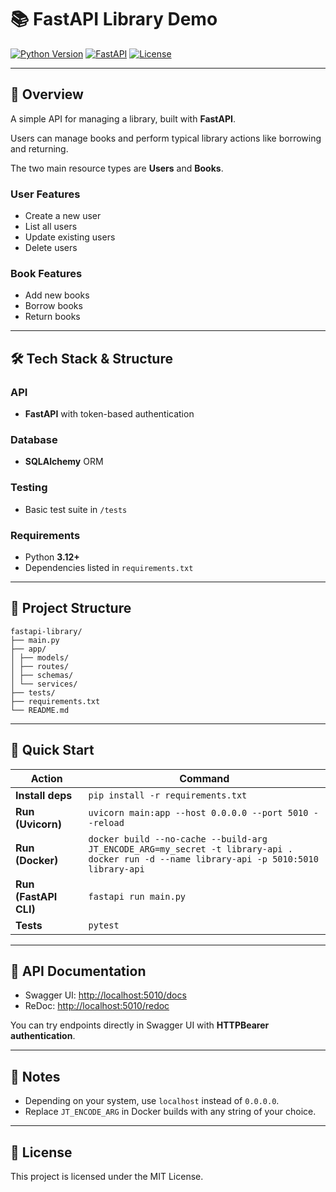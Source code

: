 # 📚 FastAPI Library Demo

[![Python Version](https://img.shields.io/badge/python-3.12+-blue.svg)](https://www.python.org/downloads/)
[![FastAPI](https://img.shields.io/badge/FastAPI-0.100+-brightgreen)](https://fastapi.tiangolo.com/)
[![License](https://img.shields.io/badge/license-MIT-lightgrey.svg)](LICENSE)

---

## 📖 Overview
A simple API for managing a library, built with **FastAPI**.

Users can manage books and perform typical library actions like borrowing and returning.

The two main resource types are **Users** and **Books**.

### User Features
- Create a new user
- List all users
- Update existing users
- Delete users

### Book Features
- Add new books
- Borrow books
- Return books

---

## 🛠 Tech Stack & Structure

### API
- **FastAPI** with token-based authentication

### Database
- **SQLAlchemy** ORM

### Testing
- Basic test suite in `/tests`

### Requirements
- Python **3.12+**
- Dependencies listed in `requirements.txt`

---

## 📂 Project Structure
```
fastapi-library/
├── main.py
├── app/
│ ├── models/
│ ├── routes/
│ ├── schemas/
│ └── services/
├── tests/
├── requirements.txt
└── README.md
```
---

## 🚀 Quick Start

| Action                | Command                                                                                   |
|-----------------------|-------------------------------------------------------------------------------------------|
| **Install deps**      | `pip install -r requirements.txt`                                                         |
| **Run (Uvicorn)**     | `uvicorn main:app --host 0.0.0.0 --port 5010 --reload`                                     |
| **Run (Docker)**      | `docker build --no-cache --build-arg JT_ENCODE_ARG=my_secret -t library-api .` <br> `docker run -d --name library-api -p 5010:5010 library-api` |
| **Run (FastAPI CLI)** | `fastapi run main.py`                                                                     |
| **Tests**             | `pytest`                                                                                  |

---

## 📜 API Documentation
- Swagger UI: [http://localhost:5010/docs](http://localhost:5010/docs)
- ReDoc: [http://localhost:5010/redoc](http://localhost:5010/redoc)

You can try endpoints directly in Swagger UI with **HTTPBearer authentication**.

---

## 📝 Notes
- Depending on your system, use `localhost` instead of `0.0.0.0`.
- Replace `JT_ENCODE_ARG` in Docker builds with any string of your choice.

---

## 📄 License
This project is licensed under the MIT License.

